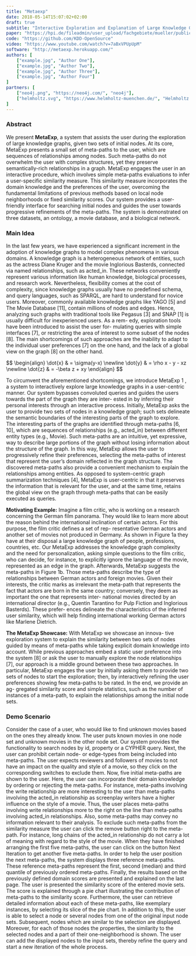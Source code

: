 ```yaml
---
title: "Metaexp"
date: 2018-05-14T15:07:02+02:00
draft: true
subtitle: "Interactive Exploration and Explanation of Large Knowledge Graphs"
paper: "https://hpi.de/fileadmin/user_upload/fachgebiete/mueller/publications/davide/BehrensWWW2018Metaexp.pdf"
code: "https://github.com/KDD-OpenSource"
video: "https://www.youtube.com/watch?v=7aBxVPUpUpM"
software: "http://metaexp.herokuapp.com/"
authors: [
    ["example.jpg", "Author One"],
    ["example.jpg", "Author Two"],
    ["example.jpg", "Author Three"],
    ["example.jpg", "Author Four"]
]
partners: [
    ["neo4j.png", "https://neo4j.com/", "neo4j"],
    ["helmholtz.svg", "https://www.helmholtz-muenchen.de/", "Helmholtz München"]
]
---
```

### Abstract
We present **MetaExp**, a system that assists the user during the
exploration of large knowledge graphs, given two sets of initial
nodes. At its core, MetaExp presents a small set of meta-paths to
the user, which are sequences of relationships among nodes. Such
meta-paths do not overwhelm the user with complex structures, yet
they preserve semantically-rich relationships in a graph. MetaExp
engages the user in an interactive procedure, which involves simple
meta-paths evaluations to infer a user-specific similarity measure.
This similarity measure incorporates the domain knowledge and
the preferences of the user, overcoming the fundamental limitations
of previous methods based on local node neighborhoods or fixed
similarity scores. Our system provides a user-friendly interface for
searching initial nodes and guides the user towards progressive
refinements of the meta-paths. The system is demonstrated on three
datasets, an ontology, a movie database, and a biological network.

### Main Idea

In the last few years, we have experienced a significant increment in
the adoption of knowledge graphs to model complex phenomena in
various domains. A knowledge graph is a heterogeneous network of
entities, such as the actress Diane Kruger and the movie Inglorious
Basterds, connected via named relationships, such as acted_in. These
networks conveniently represent various information like human
knowledge, biological processes, and research work.
Nevertheless, flexibility comes at the cost of complexity, since
knowledge graphs usually have no predefined schema, and query
languages, such as SPARQL, are hard to understand for novice users.
Moreover, commonly available knowledge graphs like YAGO [5]
and The Movie Database [11], contain millions of nodes and edges.
Hence, analyzing such graphs with traditional tools like Pegasus [3]
and SNAP [1] is usually difficult for inexperienced users. As a rem-
edy, exploration tools have been introduced to assist the user for-
mulating queries with simple interfaces [7], or restricting the area
of interest to some subset of the nodes [8]. The main shortcomings
of such approaches are the inability to adapt to the individual user
preferences [7] on the one hand, and the lack of a global view on the
graph [8] on the other hand.

<div>$$
    \begin{align}
    \dot{x} & = \sigma(y-x) \newline
    \dot{y} & = \rho x - y - xz \newline
    \dot{z} & = -\beta z + xy
    \end{align}
$$</div>

To circumvent the aforementioned shortcomings, we introduce
MetaExp 1 , a system to interactively explore large knowledge graphs
in a user-centric manner. Our system bypasses convoluted queries
and guides the users towards the part of the graph they are inter-
ested in by inferring their personal interests through an interactive
process. Initially, MetaExp asks the user to provide two sets of nodes
in a knowledge graph; such sets delineate the semantic boundaries
of the interesting parts of the graph to explore. The interesting parts
of the graphs are identified through meta-paths [6, 10], which are
sequences of relationships (e.g., acted_in) between different entity 
types (e.g., Movie). Such meta-paths are an intuitive, yet expressive,
way to describe large portions of the graph without losing
information about the structure of the graph. In this way, MetaExp
allows the user to progressively refine their preferences, selecting
the meta-paths of interest that represent the user’s domain reflected
in the graph structure. The discovered meta-paths also provide a
convenient mechanism to explain the relationships among entities.
As opposed to system-centric graph summarization techniques [4],
MetaExp is user-centric in that it preserves the information that is
relevant for the user, and at the same time, retains the global view
on the graph through meta-paths that can be easily executed as
queries.

**Motivating Example:** Imagine a film critic, who is working on a
research concerning the German film panorama. They would like
to learn more about the reason behind the international inclination
of certain actors. For this purpose, the film critic defines a set of rep-
resentative German actors and another set of movies not produced
in Germany. As shown in Figure 1a they have at their disposal a
large knowledge graph of people, professions, countries, etc. Our
MetaExp addresses the knowledge graph complexity and the need
for personalization, asking simple questions to the film critic, who
can decide, for instance, to explicitly ignore the language of the
movie, represented as an edge in the graph. Afterwards, MetaExp
suggests the meta-paths in Figure 1b. Those meta-paths describe the
type of relationships between German actors and foreign movies.
Given their interests, the critic marks as irrelevant the meta-path
that represents the fact that actors are born in the same country;
conversely, they deem as important the one that represents inter-
national movies directed by an international director (e.g., Quentin
Tarantino for Pulp Fiction and Inglorious Basterds). These prefer-
ences delineate the characteristics of the inferred user similarity,
which will help finding international working German actors like
Marlene Dietrich.

**The MetaExp Showcase:** With MetaExp we showcase an innova-
tive exploration system to explain the similarity between two sets of
nodes guided by means of meta-paths while taking explicit domain
knowledge into account. While previous approaches embed a static
user preference into the system [8] or ask the user to manually
explore the node relationships [7], our approach is a middle ground
between these two approaches. In particular, MetaExp engages the
user by initially asking them to provide two sets of nodes to start
the exploration; then, by interactively refining the user preferences
showing few meta-paths to be rated. In the end, we provide an ag-
gregated similarity score and simple statistics, such as the number
of instances of a meta-path, to explain the relationships among the
initial node sets.

 
### Demo Scenario
Consider the case of a user, who would like to find unknown
movies based on the ones they already know. The user puts known
movies in one node set and unknown movies in the other node set.
Our system provides the functionality to search nodes by id,
property or a CYPHER query.
Next, the user can prohibit
certain node- or edge-types from being included into meta-paths.
The user expects reviewers and followers of movies to not have
an impact on the quality and style of a movie, so they click on the
corresponding switches to exclude them.
Now, five initial meta-paths are shown to the user.
Here, the user can incorporate their domain knowledge
by ordering or rejecting the meta-paths. For instance, meta-paths
involving the write relationship are more interesting to the user
than meta-paths involving the acted_in relationship as screenplay
writers have a higher influence on the style of a movie. Thus, the
user places meta-paths involving write relationships more to the
right on the line than meta-paths involving acted_in relationships.
Also, some meta-paths may convey no information relevant to their
analysis. To exclude such meta-paths from the similarity measure
the user can click the remove button right to the meta-path. For
instance, long chains of the acted_in relationship do not carry a lot
of meaning with regard to the style of the movie. When they have
finished arranging the first five meta-paths, the user can click on
the button Next Iteration to get another five meta-paths. In order
to help the user position the next meta-paths, the system displays
three reference meta-paths. These reference meta-paths represent
the first, second (median) and third quantile of previously ordered
meta-paths.
Finally, the results based on the previously defined domain scores
are presented and explained on the last page. The user
is presented the similarity score of the entered movie sets. The
score is explained through a pie chart illustrating the contribution
of meta-paths to the similarity score. Furthermore, the user can
retrieve detailed information about each of these meta-paths, like
exemplary instances, by selecting its slice of the pie chart.
In addition to this, the user is able to select a node or several
nodes from one of the original input node sets. Subsequent, nodes
which are similar to the selection are displayed. Moreover, for each
of those nodes the properties, the similarity to the selected nodes
and a part of their one-neighborhood is shown. The user can add
the displayed nodes to the input sets, thereby refine the query and
start a new iteration of the whole process.